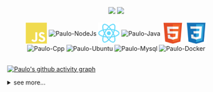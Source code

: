 <div>
  <div align="center"> 
  <a href="https://www.instagram.com/paulotc1999/" target="_blank"><img src="https://img.shields.io/badge/-Instagram-%23E4405F?style=for-the-badge&logo=instagram&logoColor=white" target="_blank"></a>
  <a href="https://www.linkedin.com/in/paulotc1999/" target="_blank"><img src="https://img.shields.io/badge/-LinkedIn-%230077B5?style=for-the-badge&logo=linkedin&logoColor=white" target="_blank"></a> 
</div>
  
 <div style="display: inline_block" align="center"><br>
  <img align="center" alt="Paulo-Js" height="50" width="50" src="https://raw.githubusercontent.com/devicons/devicon/master/icons/javascript/javascript-plain.svg">
  <img align="center" alt="Paulo-NodeJs" height="50" width="50" src="https://cdn.jsdelivr.net/gh/devicons/devicon/icons/nodejs/nodejs-plain.svg">
  <img align="center" alt="Paulo-React" height="50" width="50" src="https://raw.githubusercontent.com/devicons/devicon/master/icons/react/react-original.svg">
  <img align="center" alt="Paulo-Java" height="50" width="50" src="https://cdn.jsdelivr.net/gh/devicons/devicon/icons/java/java-original.svg">
  <img align="center" alt="Paulo-HTML" height="50" width="50" src="https://raw.githubusercontent.com/devicons/devicon/master/icons/html5/html5-original.svg">
  <img align="center" alt="Paulo-CSS"height="50" width="50" src="https://raw.githubusercontent.com/devicons/devicon/master/icons/css3/css3-original.svg">
  <img align="center" alt="Paulo-Cpp" height="50" width="50" src="https://cdn.jsdelivr.net/gh/devicons/devicon/icons/cplusplus/cplusplus-original.svg">
  <img align="center" alt="Paulo-Ubuntu" height="50" width="50" src="https://cdn.jsdelivr.net/gh/devicons/devicon/icons/ubuntu/ubuntu-plain.svg">
  <img align="center" alt="Paulo-Mysql" height="50" width="50" src="https://cdn.jsdelivr.net/gh/devicons/devicon/icons/mysql/mysql-original.svg">
  <img align="center" alt="Paulo-Docker" height="50" width="50" src="https://cdn.jsdelivr.net/gh/devicons/devicon/icons/docker/docker-plain.svg">
  
</div>
</a>

</br>

[![Paulo's github activity graph](https://activity-graph.herokuapp.com/graph?username=paulotc1999&theme=chartreuse-dark)](https://github.com/ashutosh00710/github-readme-activity-graph)

<div>
<details>
<summary>see more...</summary>

<!--START_SECTION:waka-->
![Code Time](http://img.shields.io/badge/Code%20Time-178%20hrs%2039%20mins-blue)

![Profile Views](http://img.shields.io/badge/Profile%20Views-25-blue)

![Lines of code](https://img.shields.io/badge/From%20Hello%20World%20I%27ve%20Written-1%20Million%20lines%20of%20code-blue)

**🐱 My GitHub Data** 

> 🏆 486 Contributions in the Year 2022
 > 
> 📦 15.5 kB Used in GitHub's Storage 
 > 
> 🚫 Not Opted to Hire
 > 
> 📜 21 Public Repositories 
 > 
> 🔑 20 Private Repositories  
 > 
**I'm an Early 🐤** 

```text
🌞 Morning    239 commits    ██████████░░░░░░░░░░░░░░░   40.78% 
🌆 Daytime    180 commits    ███████░░░░░░░░░░░░░░░░░░   30.72% 
🌃 Evening    161 commits    ██████░░░░░░░░░░░░░░░░░░░   27.47% 
🌙 Night      6 commits      ░░░░░░░░░░░░░░░░░░░░░░░░░   1.02%

```
📅 **I'm Most Productive on Friday** 

```text
Monday       70 commits     ███░░░░░░░░░░░░░░░░░░░░░░   11.95% 
Tuesday      103 commits    ████░░░░░░░░░░░░░░░░░░░░░   17.58% 
Wednesday    102 commits    ████░░░░░░░░░░░░░░░░░░░░░   17.41% 
Thursday     83 commits     ███░░░░░░░░░░░░░░░░░░░░░░   14.16% 
Friday       133 commits    █████░░░░░░░░░░░░░░░░░░░░   22.7% 
Saturday     36 commits     █░░░░░░░░░░░░░░░░░░░░░░░░   6.14% 
Sunday       59 commits     ██░░░░░░░░░░░░░░░░░░░░░░░   10.07%

```


📊 **This Week I Spent My Time On** 

```text
⌚︎ Time Zone: America/Sao_Paulo

💬 Programming Languages: 
JavaScript               25 mins             ████████░░░░░░░░░░░░░░░░░   34.33% 
Docker                   24 mins             ████████░░░░░░░░░░░░░░░░░   32.31% 
Bash                     11 mins             ███░░░░░░░░░░░░░░░░░░░░░░   15.3% 
JSON                     10 mins             ███░░░░░░░░░░░░░░░░░░░░░░   13.91% 
Git Config               1 min               ░░░░░░░░░░░░░░░░░░░░░░░░░   2.3%

🔥 Editors: 
VS Code                  1 hr 15 mins        █████████████████████████   100.0%

💻 Operating System: 
Linux                    1 hr 15 mins        █████████████████████████   100.0%

```

**I Mostly Code in JavaScript** 

```text
JavaScript               17 repos            ███████████░░░░░░░░░░░░░░   47.22% 
HTML                     8 repos             █████░░░░░░░░░░░░░░░░░░░░   22.22% 
Java                     5 repos             ███░░░░░░░░░░░░░░░░░░░░░░   13.89% 
Dart                     2 repos             █░░░░░░░░░░░░░░░░░░░░░░░░   5.56% 
Dockerfile               2 repos             █░░░░░░░░░░░░░░░░░░░░░░░░   5.56%

```



 Last Updated on 29/06/2022 06:26:14 UTC
<!--END_SECTION:waka-->


